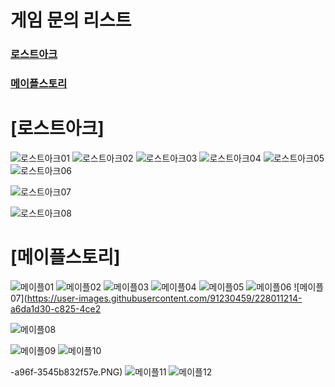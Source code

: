 # 게임 문의 리스트 

### [로스트아크](#로스트아크)
### [메이플스토리](#메이플스토리)


# [로스트아크]

![로스트아크01](https://user-images.githubusercontent.com/91230459/228012003-f8d53279-0887-41b6-afeb-49162fe34c77.PNG)
![로스트아크02](https://user-images.githubusercontent.com/91230459/228012020-82ea0844-c2e6-4918-9623-5f641e81e53b.PNG)
![로스트아크03](https://user-images.githubusercontent.com/91230459/228012029-bdc8a547-ce4b-493a-8e56-3c542fced184.PNG)
![로스트아크04](https://user-images.githubusercontent.com/91230459/228012039-b6299ce1-7ef8-42bf-9e8d-f875395526cd.PNG)
![로스트아크05](https://user-images.githubusercontent.com/91230459/228012052-1da356a8-3b88-4d7f-8cee-ab28fdee720c.PNG)
![로스트아크06](https://user-images.githubusercontent.com/91230459/228012065-15cbf6d1-1c4b-4837-9798-24f4edf1c8a4.PNG)

![로스트아크07](https://user-images.githubusercontent.com/91230459/228012072-21a28147-2ae6-44c7-aa4a-533c24095e92.PNG)

![로스트아크08](https://user-images.githubusercontent.com/91230459/228012084-2815ad33-121e-4e84-b64b-23f6b2779166.PNG)


# [메이플스토리]

![메이플01](https://user-images.githubusercontent.com/91230459/228011152-40beade3-3599-49f2-9783-86c269b3e7db.PNG)
![메이플02](https://user-images.githubusercontent.com/91230459/228011174-4c2b9754-3883-4cbb-8c12-cb121976a190.PNG)
![메이플03](https://user-images.githubusercontent.com/91230459/228011189-ea8fc0b8-bd4f-4256-8038-227103276dbb.PNG)
![메이플04](https://user-images.githubusercontent.com/91230459/228011197-8243e5ac-bbd9-469d-9c59-b1466c330e28.PNG)
![메이플05](https://user-images.githubusercontent.com/91230459/228011204-212d61d9-9243-44f3-9edf-9eb05eefb1a6.PNG)
![메이플06](https://user-images.githubusercontent.com/91230459/228011207-01161ab9-f68d-45a8-a679-aec5d6180abb.PNG)
![메이플07](https://user-images.githubusercontent.com/91230459/228011214-a6da1d30-c825-4ce2

![메이플08](https://user-images.githubusercontent.com/91230459/228011223-21707d87-915e-4aa5-949a-a7cb03cf4e1f.PNG)

![메이플09](https://user-images.githubusercontent.com/91230459/228011233-ec2655f7-468d-496e-b1ee-57fdcab0a3fc.PNG)
![메이플10](https://user-images.githubusercontent.com/91230459/228011241-0790d2ca-8046-48f9-a516-d103915944a8.PNG)

-a96f-3545b832f57e.PNG)
![메이플11](https://user-images.githubusercontent.com/91230459/228011340-f00acb0d-8214-4f1c-b306-01b6f7e2141e.PNG)
![메이플12](https://user-images.githubusercontent.com/91230459/228011362-16d8f58e-36a3-498f-b19b-c3dd8f0f8d89.PNG)
